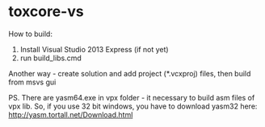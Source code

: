 # toxcore-vs 

How to build:<br />
1. Install Visual Studio 2013 Express (if not yet)<br />
2. run build_libs.cmd<br />

Another way - create solution and add project (*.vcxproj) files, then build from msvs gui

PS. There are yasm64.exe in vpx folder - it necessary to build asm files of vpx lib. So, if you use 32 bit windows, you have to download yasm32 here: http://yasm.tortall.net/Download.html
